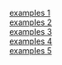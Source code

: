 <a href="https://github.com/java-teen/java-teen.github.io/tree/master/examples1">examples 1</a><br/>
<a href="https://github.com/java-teen/java-teen.github.io/tree/master/examples2">examples 2</a><br/>
<a href="https://github.com/java-teen/java-teen.github.io/tree/master/examples3">examples 3</a><br/>
<a href="https://github.com/java-teen/java-teen.github.io/tree/master/examples4">examples 4</a><br/>
<a href="https://github.com/java-teen/java-teen.github.io/tree/master/examples5">examples 5</a><br/>
